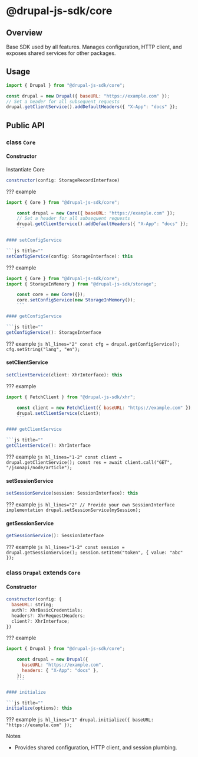 # @drupal-js-sdk/core

## Overview

Base SDK used by all features. Manages configuration, HTTP client, and exposes shared services for other packages.

## Usage

```js hl_lines="3 5"
import { Drupal } from "@drupal-js-sdk/core";

const drupal = new Drupal({ baseURL: "https://example.com" });
// Set a header for all subsequent requests
drupal.getClientService().addDefaultHeaders({ "X-App": "docs" });
```

## Public API

### class `Core`

#### Constructor

Instantiate Core

```js title=""
constructor(config: StorageRecordInterface)
```

??? example

````js hl_lines="3"
import { Core } from "@drupal-js-sdk/core";

    const drupal = new Core({ baseURL: "https://example.com" });
    // Set a header for all subsequent requests
    drupal.getClientService().addDefaultHeaders({ "X-App": "docs" });
    ```

#### setConfigService

```js title=""
setConfigService(config: StorageInterface): this
````

??? example

````js hl_lines="4-5"
import { Core } from "@drupal-js-sdk/core";
import { StorageInMemory } from "@drupal-js-sdk/storage";

    const core = new Core({});
    core.setConfigService(new StorageInMemory());
    ```

#### getConfigService

```js title=""
getConfigService(): StorageInterface
````

??? example
`js hl_lines="2"
    const cfg = drupal.getConfigService();
    cfg.setString("lang", "en");
    `

#### setClientService

```js title=""
setClientService(client: XhrInterface): this
```

??? example

````js hl_lines="3-4"
import { FetchClient } from "@drupal-js-sdk/xhr";

    const client = new FetchClient({ baseURL: "https://example.com" });
    drupal.setClientService(client);
    ```

#### getClientService

```js title=""
getClientService(): XhrInterface
````

??? example
`js hl_lines="1-2"
    const client = drupal.getClientService();
    const res = await client.call("GET", "/jsonapi/node/article");
    `

#### setSessionService

```js title=""
setSessionService(session: SessionInterface): this
```

??? example
`js hl_lines="2"
    // Provide your own SessionInterface implementation
    drupal.setSessionService(mySession);
    `

#### getSessionService

```js title=""
getSessionService(): SessionInterface
```

??? example
`js hl_lines="1-2"
    const session = drupal.getSessionService();
    session.setItem("token", { value: "abc" });
    `

### class `Drupal` extends `Core`

#### Constructor

```js title=""
constructor(config: {
  baseURL: string;
  auth?: XhrBasicCredentials;
  headers?: XhrRequestHeaders;
  client?: XhrInterface;
})
```

??? example

````js hl_lines="3-6"
import { Drupal } from "@drupal-js-sdk/core";

    const drupal = new Drupal({
      baseURL: "https://example.com",
      headers: { "X-App": "docs" },
    });
    ```

#### initialize

```js title=""
initialize(options): this
````

??? example
`js hl_lines="1"
    drupal.initialize({ baseURL: "https://example.com" });
    `

Notes

- Provides shared configuration, HTTP client, and session plumbing.
